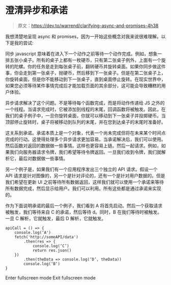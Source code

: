 # 澄清异步和承诺

> 原文：<https://dev.to/warrend/clarifying-async-and-promises-4h38>

我想清楚地呈现 async 和 promises，因为一开始这些概念对我来说很难理解。以下是我的尝试:

同步 javascript 意味着在进入下一个动作之前等待一个动作完成。例如，想象一排五张小桌子。所有的桌子上都有一枚硬币，只有第二张桌子例外，上面有一个旋转的陀螺。你的任务是走到每张桌子前，翻转硬币并旋转桌面。如果你同步做这件事，你会走到第一张桌子，抛硬币，然后移到下一张桌子。但是在第二张桌子上，你旋转桌面，但是你不能移动到下一张桌子，直到桌面停止旋转。在现实世界中，如果您必须等待某件事情完成后才能加载页面的其余部分，这可能会导致糟糕的用户体验。

异步请求解决了这个问题。不是等待每个函数完成，而是将动作传递给 JS 之外的一个线程。当请求完成时，它被添加到线程的末尾，回调函数将被触发。因此，在我们的桌子例子中，一旦你旋转桌面，你就可以移动到下一张桌子并投掷硬币。当顶部停止旋转时，桌子将被移动到队列的末尾，并在您到达桌子的末尾时准备好。

这关系到承诺。承诺本质上是一个对象，代表一个尚未完成但将在未来某个时间点完成的行动。这使得处理多个异步请求更加容易。当承诺解决后，我们可以使用。然后函数对返回的数据做一些事情。这样也更容易上链。然后一起请求。例如，如果我们向服务器请求令牌，我们希望等待令牌返回。一旦我们收到令牌，我们就解析它，最后对数据做一些事情。

另一个例子是，如果我们有一个应用程序发出三个独立的 API 请求。假设一个 API 请求是针对图像的，另一个是针对评论的，还有一个是针对用户数据的。但是我们希望在更新 UI 之前等待所有数据返回，这样我们就可以使用一个承诺来等待所有数据完成，然后显示给用户。我们可以利用。所有这些都是通过承诺来实现的。

作为下面说明承诺的最后一个例子，我们看到 A 将首先启动。然后一个获取请求被触发，我们等待来自 C 的承诺，然后等待 d。同时，B 在我们等待时被触发。一旦 C 解析，它就触发，最后 D 解析，它就触发。

```
apiCall = () => {
    console.log(‘A')
    fetch('http://someAPI/data')
        .then(res => {
            console.log(‘C’)
            return res.json()
    })
        .then(theData => console.log(‘D’, theData))
        console.log(‘B‘)
} 
```

Enter fullscreen mode Exit fullscreen mode